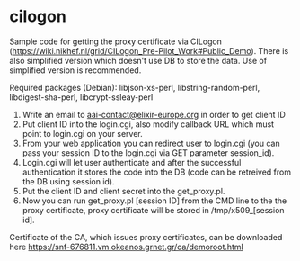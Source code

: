 # cilogon
Sample code for getting the proxy certificate via CILogon (https://wiki.nikhef.nl/grid/CILogon_Pre-Pilot_Work#Public_Demo). There is also simplified version which doesn't use DB to store the data. Use of simplified version is recommended. 

Required packages (Debian): libjson-xs-perl, libstring-random-perl, libdigest-sha-perl, libcrypt-ssleay-perl 

1. Write an email to aai-contact@elixir-europe.org in order to get client ID
2. Put client ID into the login.cgi, also modify callback URL which must point to login.cgi on your server.
3. From your web application you can redirect user to login.cgi (you can pass your session ID to the login.cgi via GET parameter session_id).
4. Login.cgi will let user authenticate and after the successful authentication it stores the code into the DB (code can be retreived from the DB using session id).
5. Put the client ID and client secret into the get_proxy.pl.
6. Now you can run get_proxy.pl [session ID] from the CMD line to the the proxy certificate, proxy certificate will be stored in /tmp/x509_[session id].

Certificate of the CA, which issues proxy certificates, can be downloaded here  https://snf-676811.vm.okeanos.grnet.gr/ca/demoroot.html
